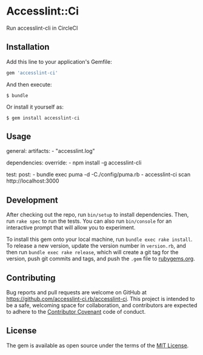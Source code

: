 # Accesslint::Ci

Run accesslint-cli in CircleCI

## Installation

Add this line to your application's Gemfile:

```ruby
gem 'accesslint-ci'
```

And then execute:

    $ bundle

Or install it yourself as:

    $ gem install accesslint-ci

## Usage

general:
  artifacts:
    - "accesslint.log"


dependencies:
  override:
    - npm install -g accesslint-cli

test:
  post:
    - bundle exec puma -d -C./config/puma.rb
    - accesslint-ci scan http://localhost:3000

## Development

After checking out the repo, run `bin/setup` to install dependencies. Then, run `rake spec` to run the tests. You can also run `bin/console` for an interactive prompt that will allow you to experiment.

To install this gem onto your local machine, run `bundle exec rake install`. To release a new version, update the version number in `version.rb`, and then run `bundle exec rake release`, which will create a git tag for the version, push git commits and tags, and push the `.gem` file to [rubygems.org](https://rubygems.org).

## Contributing

Bug reports and pull requests are welcome on GitHub at https://github.com/accesslint-ci.rb/accesslint-ci. This project is intended to be a safe, welcoming space for collaboration, and contributors are expected to adhere to the [Contributor Covenant](http://contributor-covenant.org) code of conduct.


## License

The gem is available as open source under the terms of the [MIT License](http://opensource.org/licenses/MIT).

